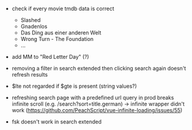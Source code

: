 - check if every movie tmdb data is correct

  - Slashed
  - Gnadenlos
  - Das Ding aus einer anderen Welt
  - Wrong Turn - The Foundation
  - ...

- add MM to "Red Letter Day" (?)
- removing a filter in search extended then clicking search again doesn't refresh results
- $lte not regarded if $gte is present (string values?)
- refreshing search page with a predefined url query in prod breaks infinite scroll (e.g. /search?sort=title.german) -> infinite wrapper didn't work (https://github.com/PeachScript/vue-infinite-loading/issues/55)
- fsk doesn't work in search extended
